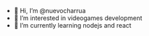 - 👋 Hi, I’m @nuevocharrua
- 👀 I’m interested in videogames development
- 🌱 I’m currently learning nodejs and react

<!---
nuevocharrua/nuevocharrua is a ✨ special ✨ repository because its `README.md` (this file) appears on your GitHub profile.
You can click the Preview link to take a look at your changes.
--->
